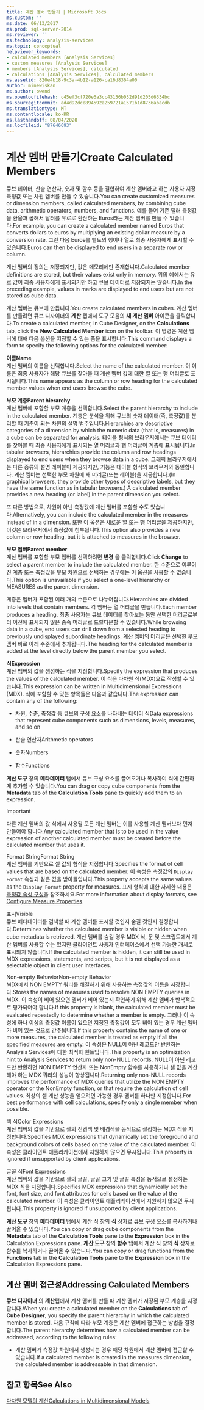 ```yaml
---
title: 계산 멤버 만들기 | Microsoft Docs
ms.custom: ''
ms.date: 06/13/2017
ms.prod: sql-server-2014
ms.reviewer: ''
ms.technology: analysis-services
ms.topic: conceptual
helpviewer_keywords:
- calculated members [Analysis Services]
- custom measures [Analysis Services]
- members [Analysis Services], calculated
- calculations [Analysis Services], calculated members
ms.assetid: 820e4b18-9c3a-4b12-a126-ca16d8364a00
author: minewiskan
ms.author: owend
ms.openlocfilehash: c45ef3cf720e6a3cc43156b032d91d205d6334bc
ms.sourcegitcommit: ad4d92dce894592a259721a1571b1d8736abacdb
ms.translationtype: MT
ms.contentlocale: ko-KR
ms.lasthandoff: 08/04/2020
ms.locfileid: "87646693"
---
```

# <a name="create-calculated-members"></a><span data-ttu-id="647ee-102">계산 멤버 만들기</span><span class="sxs-lookup"><span data-stu-id="647ee-102">Create Calculated Members</span></span>
  <span data-ttu-id="647ee-103">큐브 데이터, 산술 연산자, 숫자 및 함수 등을 결합하여 계산 멤버라고 하는 사용자 지정 측정값 또는 차원 멤버를 만들 수 있습니다.</span><span class="sxs-lookup"><span data-stu-id="647ee-103">You can create customized measures or dimension members, called calculated members, by combining cube data, arithmetic operators, numbers, and functions.</span></span> <span data-ttu-id="647ee-104">예를 들어 기존 달러 측정값을 환율과 곱해서 달러를 유로로 환산하는 Euros라는 계산 멤버를 만들 수 있습니다.</span><span class="sxs-lookup"><span data-stu-id="647ee-104">For example, you can create a calculated member named Euros that converts dollars to euros by multiplying an existing dollar measure by a conversion rate.</span></span> <span data-ttu-id="647ee-105">그런 다음 Euros를 별도의 행이나 열로 최종 사용자에게 표시할 수 있습니다.</span><span class="sxs-lookup"><span data-stu-id="647ee-105">Euros can then be displayed to end users in a separate row or column.</span></span>  
  
 <span data-ttu-id="647ee-106">계산 멤버의 정의는 저장되지만, 값은 메모리에만 존재합니다.</span><span class="sxs-lookup"><span data-stu-id="647ee-106">Calculated member definitions are stored, but their values exist only in memory.</span></span> <span data-ttu-id="647ee-107">위의 예에서는 유로 값이 최종 사용자에게 표시되기만 하고 큐브 데이터로 저장되지는 않습니다.</span><span class="sxs-lookup"><span data-stu-id="647ee-107">In the preceding example, values in marks are displayed to end users but are not stored as cube data.</span></span>  
  
 <span data-ttu-id="647ee-108">계산 멤버는 큐브에 만듭니다.</span><span class="sxs-lookup"><span data-stu-id="647ee-108">You create calculated members in cubes.</span></span> <span data-ttu-id="647ee-109">계산 멤버를 만들려면 큐브 디자이너의 **계산** 탭에서 도구 모음의 **새 계산 멤버** 아이콘을 클릭합니다.</span><span class="sxs-lookup"><span data-stu-id="647ee-109">To create a calculated member, in Cube Designer, on the **Calculations** tab, click the **New Calculated Member** icon on the toolbar.</span></span> <span data-ttu-id="647ee-110">이 명령은 계산 멤버에 대해 다음 옵션을 지정할 수 있는 폼을 표시합니다.</span><span class="sxs-lookup"><span data-stu-id="647ee-110">This command displays a form to specify the following options for the calculated member:</span></span>  
  
 <span data-ttu-id="647ee-111">**이름**</span><span class="sxs-lookup"><span data-stu-id="647ee-111">**Name**</span></span>  
 <span data-ttu-id="647ee-112">계산 멤버의 이름을 선택합니다.</span><span class="sxs-lookup"><span data-stu-id="647ee-112">Select the name of the calculated member.</span></span> <span data-ttu-id="647ee-113">이 이름은 최종 사용자가 해당 큐브를 찾아볼 때 계산 멤버 값에 대한 열 또는 행 머리글로 표시됩니다.</span><span class="sxs-lookup"><span data-stu-id="647ee-113">This name appears as the column or row heading for the calculated member values when end users browse the cube.</span></span>  
  
 <span data-ttu-id="647ee-114">**부모 계층**</span><span class="sxs-lookup"><span data-stu-id="647ee-114">**Parent hierarchy**</span></span>  
 <span data-ttu-id="647ee-115">계산 멤버에 포함할 부모 계층을 선택합니다.</span><span class="sxs-lookup"><span data-stu-id="647ee-115">Select the parent hierarchy to include in the calculated member.</span></span> <span data-ttu-id="647ee-116">계층은 분석을 위해 큐브의 숫자 데이터(즉, 측정값)를 분리할 때 기준이 되는 차원의 설명 범주입니다.</span><span class="sxs-lookup"><span data-stu-id="647ee-116">Hierarchies are descriptive categories of a dimension by which the numeric data (that is, measures) in a cube can be separated for analysis.</span></span> <span data-ttu-id="647ee-117">테이블 형식의 브라우저에서는 큐브 데이터를 찾아볼 때 최종 사용자에게 표시되는 열 머리글과 행 머리글이 계층에 표시됩니다.</span><span class="sxs-lookup"><span data-stu-id="647ee-117">In tabular browsers, hierarchies provide the column and row headings displayed to end users when they browse data in a cube.</span></span> <span data-ttu-id="647ee-118">그래픽 브라우저에서는 다른 종류의 설명 레이블이 제공되지만, 기능은 테이블 형식의 브라우저와 동일합니다. 계산 멤버는 선택한 부모 차원에 새 머리글(또는 레이블)을 제공합니다.</span><span class="sxs-lookup"><span data-stu-id="647ee-118">(In graphical browsers, they provide other types of descriptive labels, but they have the same function as in tabular browsers.) A calculated member provides a new heading (or label) in the parent dimension you select.</span></span>  
  
 <span data-ttu-id="647ee-119">또 다른 방법으로, 차원이 아닌 측정값에 계산 멤버를 포함할 수도 있습니다.</span><span class="sxs-lookup"><span data-stu-id="647ee-119">Alternatively, you can include the calculated member in the measures instead of in a dimension.</span></span> <span data-ttu-id="647ee-120">또한 이 옵션은 새로운 열 또는 행 머리글을 제공하지만, 이것은 브라우저에서 측정값에 첨부됩니다.</span><span class="sxs-lookup"><span data-stu-id="647ee-120">This option also provides a new column or row heading, but it is attached to measures in the browser.</span></span>  
  
 <span data-ttu-id="647ee-121">**부모 멤버**</span><span class="sxs-lookup"><span data-stu-id="647ee-121">**Parent member**</span></span>  
 <span data-ttu-id="647ee-122">계산 멤버를 포함할 부모 멤버를 선택하려면 **변경** 을 클릭합니다.</span><span class="sxs-lookup"><span data-stu-id="647ee-122">Click **Change** to select a parent member to include the calculated member.</span></span> <span data-ttu-id="647ee-123">한 수준으로 이루어진 계층 또는 측정값을 부모 차원으로 선택하는 경우에는 이 옵션을 사용할 수 없습니다.</span><span class="sxs-lookup"><span data-stu-id="647ee-123">This option is unavailable if you select a one-level hierarchy or MEASURES as the parent dimension.</span></span>  
  
 <span data-ttu-id="647ee-124">계층은 멤버가 포함된 여러 개의 수준으로 나누어집니다.</span><span class="sxs-lookup"><span data-stu-id="647ee-124">Hierarchies are divided into levels that contain members.</span></span> <span data-ttu-id="647ee-125">각 멤버는 열 머리글을 만듭니다.</span><span class="sxs-lookup"><span data-stu-id="647ee-125">Each member produces a heading.</span></span> <span data-ttu-id="647ee-126">최종 사용자는 큐브 데이터를 찾아보는 동안 선택한 머리글로부터 이전에 표시되지 않은 종속 머리글로 드릴다운할 수 있습니다.</span><span class="sxs-lookup"><span data-stu-id="647ee-126">While browsing data in a cube, end users can drill down from a selected heading to previously undisplayed subordinate headings.</span></span> <span data-ttu-id="647ee-127">계산 멤버의 머리글은 선택한 부모 멤버 바로 아래 수준에서 추가됩니다.</span><span class="sxs-lookup"><span data-stu-id="647ee-127">The heading for the calculated member is added at the level directly below the parent member you select.</span></span>  
  
 <span data-ttu-id="647ee-128">**식**</span><span class="sxs-lookup"><span data-stu-id="647ee-128">**Expression**</span></span>  
 <span data-ttu-id="647ee-129">계산 멤버의 값을 생성하는 식을 지정합니다.</span><span class="sxs-lookup"><span data-stu-id="647ee-129">Specify the expression that produces the values of the calculated member.</span></span> <span data-ttu-id="647ee-130">이 식은 다차원 식(MDX)으로 작성할 수 있습니다.</span><span class="sxs-lookup"><span data-stu-id="647ee-130">This expression can be written in Multidimensional Expressions (MDX).</span></span> <span data-ttu-id="647ee-131">식에 포함할 수 있는 항목들은 다음과 같습니다.</span><span class="sxs-lookup"><span data-stu-id="647ee-131">The expression can contain any of the following:</span></span>  
  
-   <span data-ttu-id="647ee-132">차원, 수준, 측정값 등 큐브의 구성 요소를 나타내는 데이터 식</span><span class="sxs-lookup"><span data-stu-id="647ee-132">Data expressions that represent cube components such as dimensions, levels, measures, and so on</span></span>  
  
-   <span data-ttu-id="647ee-133">산술 연산자</span><span class="sxs-lookup"><span data-stu-id="647ee-133">Arithmetic operators</span></span>  
  
-   <span data-ttu-id="647ee-134">숫자</span><span class="sxs-lookup"><span data-stu-id="647ee-134">Numbers</span></span>  
  
-   <span data-ttu-id="647ee-135">함수</span><span class="sxs-lookup"><span data-stu-id="647ee-135">Functions</span></span>  
  
 <span data-ttu-id="647ee-136">**계산 도구** 창의 **메타데이터** 탭에서 큐브 구성 요소를 끌어오거나 복사하여 식에 간편하게 추가할 수 있습니다.</span><span class="sxs-lookup"><span data-stu-id="647ee-136">You can drag or copy cube components from the **Metadata** tab of the **Calculation Tools** pane to quickly add them to an expression.</span></span>  
  
> [!IMPORTANT]  
>  <span data-ttu-id="647ee-137">다른 계산 멤버의 값 식에서 사용될 모든 계산 멤버는 이를 사용할 계산 멤버보다 먼저 만들어야 합니다.</span><span class="sxs-lookup"><span data-stu-id="647ee-137">Any calculated member that is to be used in the value expression of another calculated member must be created before the calculated member that uses it.</span></span>  
  
 <span data-ttu-id="647ee-138">Format String</span><span class="sxs-lookup"><span data-stu-id="647ee-138">Format String</span></span>  
 <span data-ttu-id="647ee-139">계산 멤버를 기반으로 셀 값의 형식을 지정합니다.</span><span class="sxs-lookup"><span data-stu-id="647ee-139">Specifies the format of cell values that are based on the calculated member.</span></span> <span data-ttu-id="647ee-140">이 속성은 측정값의 `Display Format` 속성과 같은 값을 받아들입니다.</span><span class="sxs-lookup"><span data-stu-id="647ee-140">This property accepts the same values as the `Display Format` property for measures.</span></span> <span data-ttu-id="647ee-141">표시 형식에 대한 자세한 내용은 [측정값 속성 구성](configure-measure-properties.md)을 참조하세요.</span><span class="sxs-lookup"><span data-stu-id="647ee-141">For more information about display formats, see [Configure Measure Properties](configure-measure-properties.md).</span></span>  
  
 <span data-ttu-id="647ee-142">표시</span><span class="sxs-lookup"><span data-stu-id="647ee-142">Visible</span></span>  
 <span data-ttu-id="647ee-143">큐브 메타데이터를 검색할 때 계산 멤버를 표시할 것인지 숨길 것인지 결정합니다.</span><span class="sxs-lookup"><span data-stu-id="647ee-143">Determines whether the calculated member is visible or hidden when cube metadata is retrieved.</span></span> <span data-ttu-id="647ee-144">계산 멤버를 숨길 경우 MDX 식, 문 및 스크립트에서 계산 멤버를 사용할 수는 있지만 클라이언트 사용자 인터페이스에서 선택 가능한 개체로 표시되지 않습니다.</span><span class="sxs-lookup"><span data-stu-id="647ee-144">If the calculated member is hidden, it can still be used in MDX expressions, statements, and scripts, but it is not displayed as a selectable object in client user interfaces.</span></span>  
  
 <span data-ttu-id="647ee-145">Non-empty Behavior</span><span class="sxs-lookup"><span data-stu-id="647ee-145">Non-empty Behavior</span></span>  
 <span data-ttu-id="647ee-146">MDX에서 NON EMPTY 쿼리를 해결하기 위해 사용하는 측정값의 이름을 저장합니다.</span><span class="sxs-lookup"><span data-stu-id="647ee-146">Stores the names of measures used to resolve NON EMPTY queries in MDX.</span></span> <span data-ttu-id="647ee-147">이 속성이 비어 있으면 멤버가 비어 있는지 확인하기 위해 계산 멤버가 반복적으로 평가되어야 합니다.</span><span class="sxs-lookup"><span data-stu-id="647ee-147">If this property is blank, the calculated member must be evaluated repeatedly to determine whether a member is empty.</span></span> <span data-ttu-id="647ee-148">그러나 이 속성에 하나 이상의 측정값 이름이 있으면 지정된 측정값이 모두 비어 있는 경우 계산 멤버가 비어 있는 것으로 간주됩니다.</span><span class="sxs-lookup"><span data-stu-id="647ee-148">If this property contains the name of one or more measures, the calculated member is treated as empty if all the specified measures are empty.</span></span> <span data-ttu-id="647ee-149">이 속성은 NULL이 아닌 레코드만 반환하는 Analysis Services에 대한 최적화 힌트입니다.</span><span class="sxs-lookup"><span data-stu-id="647ee-149">This property is an optimization hint to Analysis Services to return only non-NULL records.</span></span> <span data-ttu-id="647ee-150">NULL이 아닌 레코드만 반환하면 NON EMPTY 연산자 또는 NonEmpty 함수를 사용하거나 셀 값을 계산해야 하는 MDX 쿼리의 성능이 향상됩니다.</span><span class="sxs-lookup"><span data-stu-id="647ee-150">Returning only non-NULL records improves the performance of MDX queries that utilize the NON EMPTY operator or the NonEmpty function, or that require the calculation of cell values.</span></span> <span data-ttu-id="647ee-151">최상의 셀 계산 성능을 얻으려면 가능한 경우 멤버를 하나만 지정합니다.</span><span class="sxs-lookup"><span data-stu-id="647ee-151">For best performance with cell calculations, specify only a single member when possible.</span></span>  
  
 <span data-ttu-id="647ee-152">색 식</span><span class="sxs-lookup"><span data-stu-id="647ee-152">Color Expressions</span></span>  
 <span data-ttu-id="647ee-153">계산 멤버의 값을 기반으로 셀의 전경색 및 배경색을 동적으로 설정하는 MDX 식을 지정합니다.</span><span class="sxs-lookup"><span data-stu-id="647ee-153">Specifies MDX expressions that dynamically set the foreground and background colors of cells based on the value of the calculated member.</span></span> <span data-ttu-id="647ee-154">이 속성은 클라이언트 애플리케이션에서 지원하지 않으면 무시됩니다.</span><span class="sxs-lookup"><span data-stu-id="647ee-154">This property is ignored if unsupported by client applications.</span></span>  
  
 <span data-ttu-id="647ee-155">글꼴 식</span><span class="sxs-lookup"><span data-stu-id="647ee-155">Font Expressions</span></span>  
 <span data-ttu-id="647ee-156">계산 멤버의 값을 기반으로 셀의 글꼴, 글꼴 크기 및 글꼴 특성을 동적으로 설정하는 MDX 식을 지정합니다.</span><span class="sxs-lookup"><span data-stu-id="647ee-156">Specifies MDX expressions that dynamically set the font, font size, and font attributes for cells based on the value of the calculated member.</span></span> <span data-ttu-id="647ee-157">이 속성은 클라이언트 애플리케이션에서 지원하지 않으면 무시됩니다.</span><span class="sxs-lookup"><span data-stu-id="647ee-157">This property is ignored if unsupported by client applications.</span></span>  
  
 <span data-ttu-id="647ee-158">**계산 도구** 창의 **메타데이터** 탭에서 계산 식 창의 **식** 상자로 큐브 구성 요소를 복사하거나 끌어올 수 있습니다.</span><span class="sxs-lookup"><span data-stu-id="647ee-158">You can copy or drag cube components from the **Metadata** tab of the **Calculation Tools** pane to the **Expression** box in the Calculation Expressions pane.</span></span> <span data-ttu-id="647ee-159">**계산 도구** 창의 **함수** 탭에서 계산 식 창의 **식** 상자로 함수를 복사하거나 끌어올 수 있습니다.</span><span class="sxs-lookup"><span data-stu-id="647ee-159">You can copy or drag functions from the **Functions** tab in the **Calculation Tools** pane to the **Expression** box in the Calculation Expressions pane.</span></span>  
  
## <a name="addressing-calculated-members"></a><span data-ttu-id="647ee-160">계산 멤버 접근성</span><span class="sxs-lookup"><span data-stu-id="647ee-160">Addressing Calculated Members</span></span>  
 <span data-ttu-id="647ee-161">**큐브 디자이너** 의 **계산**탭에서 계산 멤버를 만들 때 계산 멤버가 저장된 부모 계층을 지정합니다.</span><span class="sxs-lookup"><span data-stu-id="647ee-161">When you create a calculated member on the **Calculations** tab of **Cube Designer**, you specify the parent hierarchy in which the calculated member is stored.</span></span> <span data-ttu-id="647ee-162">다음 규칙에 따라 부모 계층은 계산 멤버에 접근하는 방법을 결정합니다.</span><span class="sxs-lookup"><span data-stu-id="647ee-162">The parent hierarchy determines how a calculated member can be addressed, according to the following rules:</span></span>  
  
-   <span data-ttu-id="647ee-163">계산 멤버가 측정값 차원에서 생성되는 경우 해당 차원에서 계산 멤버에 접근할 수 있습니다.</span><span class="sxs-lookup"><span data-stu-id="647ee-163">If a calculated member is created in the measures dimension, the calculated member is addressable in that dimension.</span></span>  
  
## <a name="see-also"></a><span data-ttu-id="647ee-164">참고 항목</span><span class="sxs-lookup"><span data-stu-id="647ee-164">See Also</span></span>  
 [<span data-ttu-id="647ee-165">다차원 모델의 계산</span><span class="sxs-lookup"><span data-stu-id="647ee-165">Calculations in Multidimensional Models</span></span>](calculations-in-multidimensional-models.md)  
  
  
